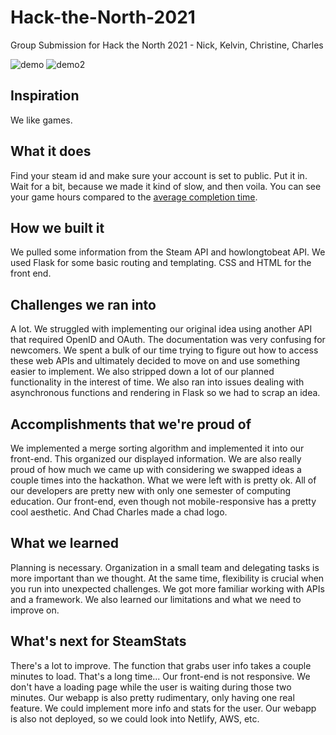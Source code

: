 # Hack-the-North-2021
Group Submission for Hack the North 2021 - Nick, Kelvin, Christine, Charles

![demo](https://imgur.com/ABryj4Cg "Front Page")
![demo2](https://imgur.com/Wn5t5aL "Stats Page")

## Inspiration
We like games. 
## What it does
Find your steam id and make sure your account is set to public. Put it in. Wait for a bit, because we made it kind of slow, and then voila. You can see your game hours compared to the [average completion time](https://howlongtobeat.com/). 
## How we built it
We pulled some information from the Steam API and howlongtobeat API. We used Flask for some basic routing and templating. CSS and HTML for the front end.
## Challenges we ran into
A lot. We struggled with implementing our original idea using another API that required OpenID and OAuth. The documentation was very confusing for newcomers. We spent a bulk of our time trying to figure out how to access these web APIs and ultimately decided to move on and use something easier to implement. We also stripped down a lot of our planned functionality in the interest of time. We also ran into issues dealing with asynchronous functions and rendering in Flask so we had to scrap an idea.
## Accomplishments that we're proud of
We implemented a merge sorting algorithm and implemented it into our front-end. This organized our displayed information. We are also really proud of how much we came up with considering we swapped ideas a couple times into the hackathon. What we were left with is pretty ok. All of our developers are pretty new with only one semester of computing education. Our front-end, even though not mobile-responsive has a pretty cool aesthetic. And Chad Charles made a chad logo.
## What we learned
Planning is necessary. Organization in a small team and delegating tasks is more important than we thought. At the same time, flexibility is crucial when you run into unexpected challenges. We got more familiar working with APIs and a framework. We also learned our limitations and what we need to improve on. 

## What's next for SteamStats
There's a lot to improve. The function that grabs user info takes a couple minutes to load. That's a long time... Our front-end is not responsive. We don't have a loading page while the user is waiting during those two minutes. Our webapp is also pretty rudimentary, only having one real feature. We could implement more info and stats for the user. Our webapp is also not deployed, so we could look into Netlify, AWS, etc. 
